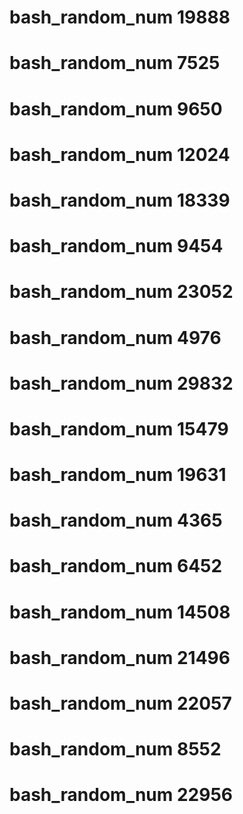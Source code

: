 # bash_random_num 19888
# bash_random_num 7525
# bash_random_num 9650
# bash_random_num 12024
# bash_random_num 18339
# bash_random_num 9454
# bash_random_num 23052
# bash_random_num 4976
# bash_random_num 29832
# bash_random_num 15479
# bash_random_num 19631
# bash_random_num 4365
# bash_random_num 6452
# bash_random_num 14508
# bash_random_num 21496
# bash_random_num 22057
# bash_random_num 8552
# bash_random_num 22956
